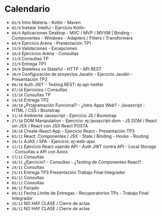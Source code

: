 # Calendario

- `01/9` Intro Materia - Kotlin - Maven
- `02/9` Instalar IntelliJ - Ejercicio Kotlin
- `08/9` Aplicaciones Desktop - MVC / MVP / MVVM | Binding - Componentes - Windows - Adapters / Filters / Transformers
- `09/9` Ejercicio Arena - Presentación TP1
- `15/9` Validaciones - Excepciones
- `16/9` Ejercicios Arena - Consultas
- `22/9` Consultas TP
- `23/9` Entrega TP1
- `29/9` Stateless vs Stateful - HTTP - API REST
- `30/9` Configuración de proyectos Javalin - Ejercicio Javalin - Presentación TP2
- `06/10` Auth JWT - Testing REST: ej-api-twitter
- `07/10` Ejercicios / Consultas
- `13/10` Consultas TP
- `14/10` Entrega TP2
- `20/10` ¿Programación Funcional? - ¿Intro Apps Web? - Javascript - HTML / CSS / Bootstrap
- `21/10` Ambiente Javascript - Ejercicio JS / Bootstrap
- `27/10` DOM Manipulation - Ejercicio: ej-javascript-dom - JS DOM / React sin JSX / React con JSX React POSTA
- `28/10` Create-React-App - Ejercicio React - Presentación TP3
- `03/11` React: Componentes / JSX - State / Binding - Hooks - Routing
- `10/11` AJAX / SPA - Ejercicio: ej-web-ajax
- `11/11` Ejercicio React usando API - Auth JWT contra API - Local Storage - Consultas a API con Axios
- `17/11` Consultas
- `18/11` ¿Ejercicio? - Consultas - ¿Testing de Componentes React?
- `24/11` Consultas
- `25/11` Entrega TP3 Presentación Trabajo Final Integrador
- `01/12` Consultas
- `02/12` Consultas
- `08/12` Feriado
- `09/12` Fecha Límite de Entregas - Recuperatorios TPs - Trabajo Final Integrador
- `15/12` NO HAY CLASE / Cierre de actas
- `16/12` NO HAY CLASE / Cierre de actas
